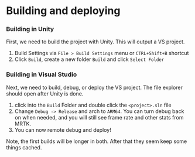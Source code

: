 # Building and deploying

### Building in Unity

First, we need to build the project with Unity. This will output a VS project.

1. Build Settings via `File > Build Settings` menu or `CTRL+Shift+B` shortcut
1. Click `Build`, create a new folder `Build` and click `Select Folder`

### Building in Visual Studio

Next, we need to build, debug, or deploy the VS project.
The file explorer should open after Unity is done.

1. click into the `Build` Folder and double click the `<project>.sln` file
1. Change `Debug -> Release` and arch to `ARM64`. You can turn debug back on when needed, and you will still see frame rate and other stats from MRTK.
1. You can now remote debug and deploy!

Note, the first builds will be longer in both. After that they seem keep some things cached.

